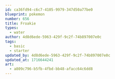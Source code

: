 ```yaml
---
id: ca36fd94-c6c7-4105-9979-347d50a77be0
blueprint: pokemon
number: 656
title: Froakie
types:
  - water
author: 4d8d6ede-5963-429f-9c2f-74b897007e0c
tags:
  - basic
  - starter
updated_by: 4d8d6ede-5963-429f-9c2f-74b897007e0c
updated_at: 1716644241
art:
  - a809c796-b5fb-4fbd-bb48-afacc64c6dd8
---
```


